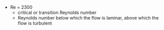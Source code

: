 - Re = 2300
    - critical or transition Reynolds number
    - Reynolds number below which the flow is laminar, above which the flow is turbulent
